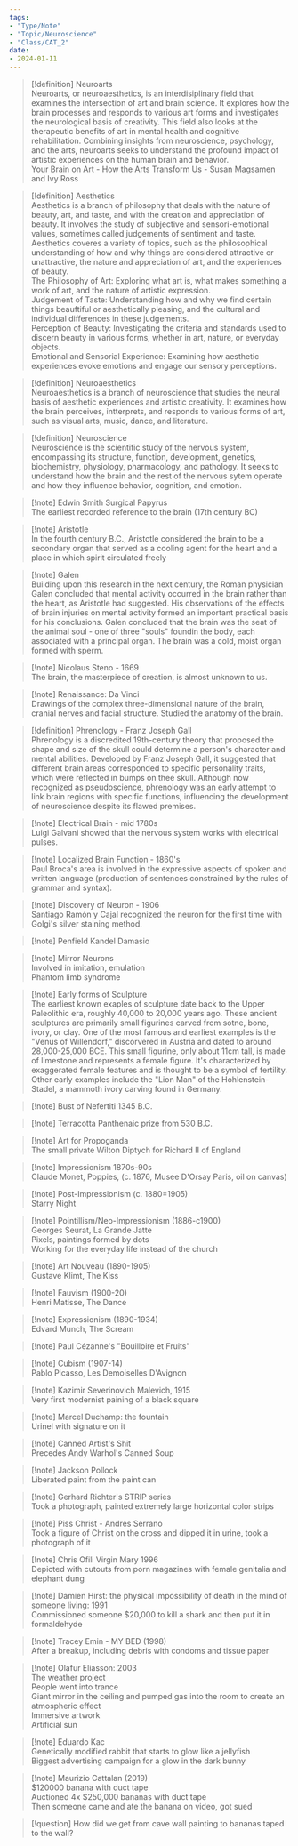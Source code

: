 ```yaml
---
tags:
- "Type/Note"
- "Topic/Neuroscience"
- "Class/CAT_2"
date:
- 2024-01-11
---
```

> [!definition] Neuroarts  
> Neuroarts, or neuroaesthetics, is an interdisiplinary field that examines the intersection of art and brain science. It explores how the brain processes and responds to various art forms and investigates the neurological basis of creativity. This field also looks at the therapeutic benefits of art in mental health and cognitive rehabilitation. Combining insights from neuroscience, psychology, and the arts, neuroarts seeks to understand the profound impact of artistic experiences on the human brain and behavior.  
> Your Brain on Art - How the Arts Transform Us - Susan Magsamen and Ivy Ross  

> [!definition] Aesthetics  
> Aesthetics is a branch of philosophy that deals with the nature of beauty, art, and taste, and with the creation and appreciation of beauty. It involves the study of subjective and sensori-emotional values, sometimes called judgements of sentiment and taste. Aesthetics coveres a variety of topics, such as the philosophical understanding of how and why things are considered attractive or unattractive, the nature and appreciation of art, and the experiences of beauty.  
> The Philosophy of Art: Exploring what art is, what makes something a work of art, and the nature of artistic expression.  
> Judgement of Taste: Understanding how and why we find certain things beauftiful or aesthetically pleasing, and the cultural and individual differences in these judgements.  
> Perception of Beauty: Investigating the criteria and standards used to discern beauty in various forms, whether in art, nature, or everyday objects.  
> Emotional and Sensorial Experience: Examining how aesthetic experiences evoke emotions and engage our sensory perceptions.  

> [!definition] Neuroaesthetics  
> Neuroaesthetics is a branch of neuroscience that studies the neural basis of aesthetic experiences and artistic creativity. It examines how the brain perceives, intterprets, and responds to various forms of art, such as visual arts, music, dance, and literature.  

> [!definition] Neuroscience  
> Neuroscience is the scientific study of the nervous system, encompassing its structure, function, development, genetics, biochemistry, physiology, pharmacology, and pathology. It seeks to understand how the brain and the rest of the nervous sytem operate and how they influence behavior, cognition, and emotion.  

> [!note] Edwin Smith Surgical Papyrus  
> The earliest recorded reference to the brain (17th century BC)  

> [!note] Aristotle  
> In the fourth century B.C., Aristotle considered the brain to be a secondary organ that served as a cooling agent for the heart and a place in which spirit circulated freely  

> [!note] Galen  
> Building upon this research in the next century, the Roman physician Galen concluded that mental activity occurred in the brain rather than the heart, as Aristotle had suggested. His observations of the effects of brain injuries on mental activity formed an important practical basis for his conclusions. Galen concluded that the brain was the seat of the animal soul - one of three "souls" foundin the body, each associated with a principal organ. The brain was a cold, moist organ formed with sperm.  

> [!note] Nicolaus Steno - 1669  
> The brain, the masterpiece of creation, is almost unknown to us.  

> [!note] Renaissance: Da Vinci  
> Drawings of the complex three-dimensional nature of the brain, cranial nerves and facial structure. Studied the anatomy of the brain.  

> [!definition] Phrenology - Franz Joseph Gall  
> Phrenology is a discredited 19th-century theory that proposed the shape and size of the skull could determine a person's character and mental abilities. Developed by Franz Joseph Gall, it suggested that different brain areas corresponded to specific personality traits, which were reflected in bumps on thee skull. Although now recognized as pseudoscience, phrenology was an early attempt to link brain regions with specific functions, influencing the development of neuroscience despite its flawed premises.  

> [!note] Electrical Brain - mid 1780s  
> Luigi Galvani showed that the nervous system works with electrical pulses.  

> [!note] Localized Brain Function - 1860's  
> Paul Broca's area is involved in the expressive aspects of spoken and written language (production of sentences constrained by the rules of grammar and syntax).  

> [!note] Discovery of Neuron - 1906  
> Santiago Ramón y Cajal recognized the neuron for the first time with Golgi's silver staining method.  

> [!note] Penfield Kandel Damasio  

> [!note] Mirror Neurons  
> Involved in imitation, emulation  
> Phantom limb syndrome  

> [!note] Early forms of Sculpture  
> The earliest known exaples of sculpture date back to the Upper Paleolithic era, roughly 40,000 to 20,000 years ago. These ancient sculptures are primarily small figurines carved from sotne, bone, ivory, or clay. One of the most famous and earliest examples is the "Venus of Willendorf," discorvered in Austria and dated to around 28,000-25,000 BCE. This small figurine, only about 11cm tall, is made of limestone and represents a female figure. It's characterized by exaggerated female features and is thought to be a symbol of fertility. Other early examples include the "Lion Man" of the Hohlenstein-Stadel, a mammoth ivory carving found in Germany.  

> [!note] Bust of Nefertiti 1345 B.C.  

> [!note] Terracotta Panthenaic prize from 530 B.C.  

> [!note] Art for Propoganda  
> The small private Wilton Diptych for Richard II of England  

> [!note] Impressionism 1870s-90s  
> Claude Monet, Poppies, (c. 1876, Musee D'Orsay Paris, oil on canvas)  

> [!note] Post-Impressionism (c. 1880=1905)  
> Starry Night  

> [!note] Pointillism/Neo-Impressionism (1886-c1900)  
> Georges Seurat, La Grande Jatte  
> Pixels, paintings formed by dots  
> Working for the everyday life instead of the church  

> [!note] Art Nouveau (1890-1905)  
> Gustave Klimt, The Kiss  

> [!note] Fauvism (1900-20)  
> Henri Matisse, The Dance  

> [!note] Expressionism (1890-1934)  
> Edvard Munch, The Scream  

> [!note] Paul Cézanne's "Bouilloire et Fruits"  

> [!note] Cubism (1907-14)  
> Pablo Picasso, Les Demoiselles D'Avignon  

> [!note] Kazimir Severinovich Malevich, 1915  
> Very first modernist paining of a black square  

> [!note] Marcel Duchamp: the fountain  
> Urinel with signature on it  

> [!note] Canned Artist's Shit  
> Precedes Andy Warhol's Canned Soup  

> [!note] Jackson Pollock  
> Liberated paint from the paint can  

> [!note] Gerhard Richter's STRIP series  
> Took a photograph, painted extremely large horizontal color strips  

> [!note] Piss Christ - Andres Serrano  
> Took a figure of Christ on the cross and dipped it in urine, took a photograph of it  

> [!note] Chris Ofili Virgin Mary 1996  
> Depicted with cutouts from porn magazines with female genitalia and elephant dung  

> [!note] Damien Hirst: the physical impossibility of death in the mind of someone living: 1991  
> Commissioned someone $20,000 to kill a shark and then put it in formaldehyde  

> [!note] Tracey Emin - MY BED (1998)  
> After a breakup, including debris with condoms and tissue paper  

> [!note] Olafur Eliasson: 2003  
> The weather project  
> People went into trance  
> Giant mirror in the ceiling and pumped gas into the room to create an atmospheric effect  
> Immersive artwork  
> Artificial sun  

> [!note] Eduardo Kac  
> Genetically modified rabbit that starts to glow like a jellyfish  
> Biggest advertising campaign for a glow in the dark bunny  

> [!note] Maurizio Cattalan (2019)  
> $120000 banana with duct tape  
> Auctioned 4x $250,000 bananas with duct tape  
> Then someone came and ate the banana on video, got sued  

> [!question] How did we get from cave wall painting to bananas taped to the wall?  
